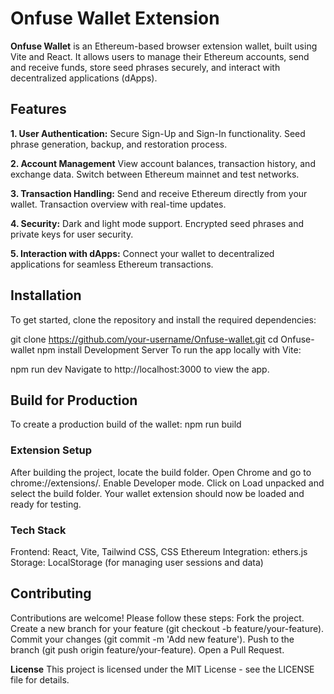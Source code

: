 # Onfuse Wallet Extension

**Onfuse Wallet** is an Ethereum-based browser extension wallet, built using Vite and React. It allows users to manage their Ethereum accounts, send and receive funds, store seed phrases securely, and interact with decentralized applications (dApps).

## Features
**1. User Authentication:**
Secure Sign-Up and Sign-In functionality.
Seed phrase generation, backup, and restoration process.

**2. Account Management**
View account balances, transaction history, and exchange data.
Switch between Ethereum mainnet and test networks.

**3. Transaction Handling:**
Send and receive Ethereum directly from your wallet.
Transaction overview with real-time updates.

**4. Security:**
Dark and light mode support.
Encrypted seed phrases and private keys for user security.

**5. Interaction with dApps:**
Connect your wallet to decentralized applications for seamless Ethereum transactions.

## Installation
To get started, clone the repository and install the required dependencies:

git clone https://github.com/your-username/Onfuse-wallet.git
cd Onfuse-wallet
npm install
Development Server
To run the app locally with Vite:


npm run dev
Navigate to http://localhost:3000 to view the app.

## Build for Production
To create a production build of the wallet:
npm run build

### Extension Setup
After building the project, locate the build folder.
Open Chrome and go to chrome://extensions/.
Enable Developer mode.
Click on Load unpacked and select the build folder.
Your wallet extension should now be loaded and ready for testing.

### Tech Stack
Frontend: React, Vite, Tailwind CSS, CSS
Ethereum Integration: ethers.js
Storage: LocalStorage (for managing user sessions and data)

## Contributing
Contributions are welcome! Please follow these steps:
Fork the project.
Create a new branch for your feature (git checkout -b feature/your-feature).
Commit your changes (git commit -m 'Add new feature').
Push to the branch (git push origin feature/your-feature).
Open a Pull Request.

**License**
This project is licensed under the MIT License - see the LICENSE file for details.

